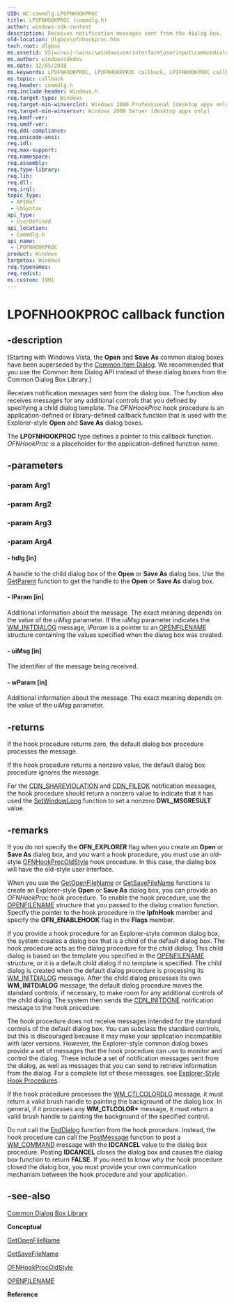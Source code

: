 ```yaml
---
UID: NC:commdlg.LPOFNHOOKPROC
title: LPOFNHOOKPROC (commdlg.h)
author: windows-sdk-content
description: Receives notification messages sent from the dialog box.
old-location: dlgbox\ofnhookproc.htm
tech.root: dlgbox
ms.assetid: VS|winui|~\winui\windowsuserinterface\userinput\commondialogboxlibrary\commondialogboxreference\commondialogboxfunctions\ofnhookproc.htm
ms.author: windowssdkdev
ms.date: 12/05/2018
ms.keywords: LPOFNHOOKPROC, LPOFNHOOKPROC callback, LPOFNHOOKPROC callback function [Dialog Boxes], _win32_OFNHookProc, _win32_ofnhookproc_cpp, commdlg/LPOFNHOOKPROC, dlgbox.ofnhookproc, winui._win32_ofnhookproc
ms.topic: callback
req.header: commdlg.h
req.include-header: Windows.h
req.target-type: Windows
req.target-min-winverclnt: Windows 2000 Professional [desktop apps only]
req.target-min-winversvr: Windows 2000 Server [desktop apps only]
req.kmdf-ver: 
req.umdf-ver: 
req.ddi-compliance: 
req.unicode-ansi: 
req.idl: 
req.max-support: 
req.namespace: 
req.assembly: 
req.type-library: 
req.lib: 
req.dll: 
req.irql: 
topic_type:
 - APIRef
 - kbSyntax
api_type:
 - UserDefined
api_location:
 - Commdlg.h
api_name:
 - LPOFNHOOKPROC
product: Windows
targetos: Windows
req.typenames: 
req.redist: 
ms.custom: 19H1
---
```


# LPOFNHOOKPROC callback function


## -description


<p class="CCE_Message">[Starting with Windows Vista, the <b>Open</b> and <b>Save As</b> common dialog boxes have been superseded by the <a href="https://msdn.microsoft.com/en-us/library/Bb776913(v=VS.85).aspx">Common Item Dialog</a>. We recommended that you use the Common Item Dialog API instead of these dialog boxes from the Common Dialog Box Library.]

Receives notification messages sent from the dialog box. The function also receives messages for any additional controls that you defined by specifying a child dialog template. The <i>OFNHookProc</i> hook procedure is an application-defined or library-defined callback function that is used with the Explorer-style <b>Open</b> and <b>Save As</b> dialog boxes.

The <b>LPOFNHOOKPROC</b> type defines a pointer to this callback function. <i>OFNHookProc</i> is a placeholder for the application-defined function name.


## -parameters




### -param Arg1


### -param Arg2


### -param Arg3


### -param Arg4








#### - hdlg [in]

A handle to the child dialog box of the <b>Open</b> or <b>Save As</b> dialog box. Use the <a href="https://msdn.microsoft.com/en-us/library/ms633510(v=VS.85).aspx">GetParent</a> function to get the handle to the <b>Open</b> or <b>Save As</b> dialog box.


#### - lParam [in]

Additional information about the message. The exact meaning depends on the value of the <i>uiMsg</i> parameter. If the <i>uiMsg</i> parameter indicates the <a href="https://msdn.microsoft.com/en-us/library/ms645428(v=VS.85).aspx">WM_INITDIALOG</a> message, <i>lParam</i> is a pointer to an <a href="https://msdn.microsoft.com/en-us/library/ms646839(v=VS.85).aspx">OPENFILENAME</a> structure containing the values specified when the dialog box was created.


#### - uiMsg [in]

The identifier of the message being received.


#### - wParam [in]

Additional information about the message. The exact meaning depends on the value of the <i>uiMsg</i> parameter.


## -returns



If the hook procedure returns zero, the default dialog box procedure processes the message.

                    

If the hook procedure returns a nonzero value, the default dialog box procedure ignores the message.

For the <a href="https://msdn.microsoft.com/en-us/library/ms646866(v=VS.85).aspx">CDN_SHAREVIOLATION</a> and <a href="https://msdn.microsoft.com/en-us/library/ms646857(v=VS.85).aspx">CDN_FILEOK</a> notification messages, the hook procedure should return a nonzero value to indicate that it has used the <a href="https://msdn.microsoft.com/en-us/library/ms633591(v=VS.85).aspx">SetWindowLong</a> function to set a nonzero <b>DWL_MSGRESULT</b> value.




## -remarks



If you do not specify the <b>OFN_EXPLORER</b> flag when you create an <b>Open</b> or <b>Save As</b> dialog box, and you want a hook procedure, you must use an old-style <a href="https://msdn.microsoft.com/ee551824-51f9-422d-9741-96248e3fc8cc">OFNHookProcOldStyle</a> hook procedure. In this case, the dialog box will have the old-style user interface.

When you use the <a href="https://msdn.microsoft.com/en-us/library/ms646927(v=VS.85).aspx">GetOpenFileName</a> or <a href="https://msdn.microsoft.com/en-us/library/ms646928(v=VS.85).aspx">GetSaveFileName</a> functions to create an Explorer-style <b>Open</b> or <b>Save As</b> dialog box, you can provide an <i>OFNHookProc</i> hook procedure. To enable the hook procedure, use the <a href="https://msdn.microsoft.com/en-us/library/ms646839(v=VS.85).aspx">OPENFILENAME</a> structure that you passed to the dialog creation function. Specify the pointer to the hook procedure in the  <b>lpfnHook</b> member and specify the <b>OFN_ENABLEHOOK</b> flag in the  <b>Flags</b> member.

If you provide a hook procedure for an Explorer-style common dialog box, the system creates a dialog box that is a child of the default dialog box. The hook procedure acts as the dialog procedure for the child dialog. This child dialog is based on the template you specified in the <a href="https://msdn.microsoft.com/en-us/library/ms646839(v=VS.85).aspx">OPENFILENAME</a> structure, or it is a default child dialog if no template is specified. The child dialog is created when the default dialog procedure is processing its <a href="https://msdn.microsoft.com/en-us/library/ms645428(v=VS.85).aspx">WM_INITDIALOG</a> message. After the child dialog processes its own <b>WM_INITDIALOG</b> message, the default dialog procedure moves the standard controls, if necessary, to make room for any additional controls of the child dialog. The system then sends the <a href="https://msdn.microsoft.com/en-us/library/ms646863(v=VS.85).aspx">CDN_INITDONE</a> notification message to the hook procedure.

The hook procedure does not receive messages intended for the standard controls of the default dialog box. You can subclass the standard controls, but this is discouraged because it may make your application incompatible with later versions. However, the Explorer-style common dialog boxes provide a set of messages that the hook procedure can use to monitor and control the dialog. These include a set of notification messages sent from the dialog, as well as messages that you can send to retrieve information from the dialog. For a complete list of these messages, see <a href="https://msdn.microsoft.com/en-us/library/ms646960(v=VS.85).aspx">Explorer-Style Hook Procedures</a>.

If the hook procedure processes the <a href="https://msdn.microsoft.com/en-us/library/ms645417(v=VS.85).aspx">WM_CTLCOLORDLG</a> message, it must return a valid brush handle to painting the background of the dialog box. In general, if it processes any <b>WM_CTLCOLOR*</b> message, it must return a valid brush handle to painting the background of the specified control.

Do not call the <a href="https://msdn.microsoft.com/en-us/library/ms645472(v=VS.85).aspx">EndDialog</a> function from the hook procedure. Instead, the hook procedure can call the <a href="https://msdn.microsoft.com/en-us/library/ms644944(v=VS.85).aspx">PostMessage</a> function to post a  <a href="https://msdn.microsoft.com/en-us/library/ms647591(v=VS.85).aspx">WM_COMMAND</a> message with the <b>IDCANCEL</b> value to the dialog box procedure. Posting <b>IDCANCEL</b> closes the dialog box and causes the dialog box function to return <b>FALSE</b>. If you need to know why the hook procedure closed the dialog box, you must provide your own communication mechanism between the hook procedure and your application.




## -see-also




<a href="https://msdn.microsoft.com/en-us/library/ms645524(v=VS.85).aspx">Common Dialog Box Library</a>



<b>Conceptual</b>



<a href="https://msdn.microsoft.com/en-us/library/ms646927(v=VS.85).aspx">GetOpenFileName</a>



<a href="https://msdn.microsoft.com/en-us/library/ms646928(v=VS.85).aspx">GetSaveFileName</a>



<a href="https://msdn.microsoft.com/ee551824-51f9-422d-9741-96248e3fc8cc">OFNHookProcOldStyle</a>



<a href="https://msdn.microsoft.com/en-us/library/ms646839(v=VS.85).aspx">OPENFILENAME</a>



<b>Reference</b>
 

 

